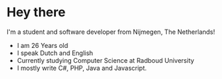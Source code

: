 # Hey there
I'm a student and software developer from Nijmegen, The Netherlands!
 - I am 26 Years old
 - I speak Dutch and English
 - Currently studying Computer Science at Radboud University
 - I mostly write C#, PHP, Java and Javascript.
